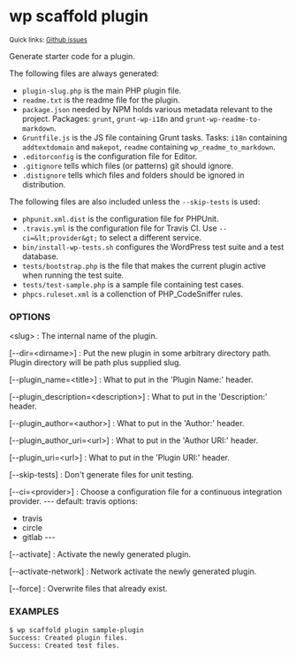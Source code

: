 # wp scaffold plugin

<small>Quick links: <a href="https://github.com/wp-cli/wp-cli/issues?q=is%3Aopen+label%3Acommand%3Ascaffold-plugin+sort%3Aupdated-desc">Github issues</a></small>

Generate starter code for a plugin.

The following files are always generated:

* `plugin-slug.php` is the main PHP plugin file.
* `readme.txt` is the readme file for the plugin.
* `package.json` needed by NPM holds various metadata relevant to the project. Packages: `grunt`, `grunt-wp-i18n` and `grunt-wp-readme-to-markdown`.
* `Gruntfile.js` is the JS file containing Grunt tasks. Tasks: `i18n` containing `addtextdomain` and `makepot`, `readme` containing `wp_readme_to_markdown`.
* `.editorconfig` is the configuration file for Editor.
* `.gitignore` tells which files (or patterns) git should ignore.
* `.distignore` tells which files and folders should be ignored in distribution.

The following files are also included unless the `--skip-tests` is used:

* `phpunit.xml.dist` is the configuration file for PHPUnit.
* `.travis.yml` is the configuration file for Travis CI. Use `--ci=&lt;provider&gt;` to select a different service.
* `bin/install-wp-tests.sh` configures the WordPress test suite and a test database.
* `tests/bootstrap.php` is the file that makes the current plugin active when running the test suite.
* `tests/test-sample.php` is a sample file containing test cases.
* `phpcs.ruleset.xml` is a collenction of PHP_CodeSniffer rules.

### OPTIONS

&lt;slug&gt;
: The internal name of the plugin.

[\--dir=&lt;dirname&gt;]
: Put the new plugin in some arbitrary directory path. Plugin directory will be path plus supplied slug.

[\--plugin_name=&lt;title&gt;]
: What to put in the 'Plugin Name:' header.

[\--plugin_description=&lt;description&gt;]
: What to put in the 'Description:' header.

[\--plugin_author=&lt;author&gt;]
: What to put in the 'Author:' header.

[\--plugin_author_uri=&lt;url&gt;]
: What to put in the 'Author URI:' header.

[\--plugin_uri=&lt;url&gt;]
: What to put in the 'Plugin URI:' header.

[\--skip-tests]
: Don't generate files for unit testing.

[\--ci=&lt;provider&gt;]
: Choose a configuration file for a continuous integration provider.
\---
default: travis
options:
  - travis
  - circle
  - gitlab
\---

[\--activate]
: Activate the newly generated plugin.

[\--activate-network]
: Network activate the newly generated plugin.

[\--force]
: Overwrite files that already exist.

### EXAMPLES

    $ wp scaffold plugin sample-plugin
    Success: Created plugin files.
    Success: Created test files.



